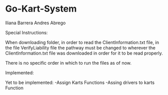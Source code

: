 # Go-Kart-System

Iliana Barrera
Andres Abrego

Special Instructions:

When downloading folder, in order to read the ClientInformation.txt file, in the file VerifyLiability file the pathway must be changed to wherever the ClientInformation.txt file was downloaded in order for it to be read properly.

There is no specific order in which to run the files as of now.


Implemented:




Yet to be implemented:
-Assign Karts Functions
-Assing drivers to karts Function

